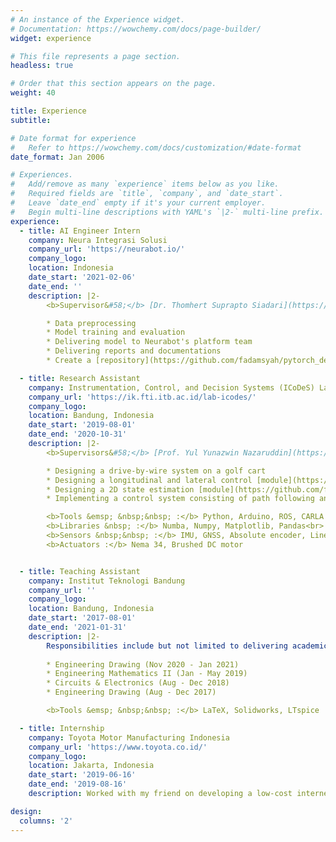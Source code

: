 ```yaml
---
# An instance of the Experience widget.
# Documentation: https://wowchemy.com/docs/page-builder/
widget: experience

# This file represents a page section.
headless: true

# Order that this section appears on the page.
weight: 40

title: Experience
subtitle:

# Date format for experience
#   Refer to https://wowchemy.com/docs/customization/#date-format
date_format: Jan 2006

# Experiences.
#   Add/remove as many `experience` items below as you like.
#   Required fields are `title`, `company`, and `date_start`.
#   Leave `date_end` empty if it's your current employer.
#   Begin multi-line descriptions with YAML's `|2-` multi-line prefix.
experience:
  - title: AI Engineer Intern
    company: Neura Integrasi Solusi
    company_url: 'https://neurabot.io/'
    company_logo: 
    location: Indonesia
    date_start: '2021-02-06'
    date_end: ''
    description: |2-
        <b>Supervisor&#58;</b> [Dr. Thomhert Suprapto Siadari](https://www.linkedin.com/in/thomhertsiadari/)<br>Currently developing Deep Learning models to detect and segment objects on microscopic images. Responsibilites include:

        * Data preprocessing
        * Model training and evaluation
        * Delivering model to Neurabot's platform team
        * Delivering reports and documentations
        * Create a [repository](https://github.com/fadamsyah/pytorch_deseg_module) for future use

  - title: Research Assistant
    company: Instrumentation, Control, and Decision Systems (ICoDeS) Laboratory
    company_url: 'https://ik.fti.itb.ac.id/lab-icodes/'
    company_logo: 
    location: Bandung, Indonesia
    date_start: '2019-08-01'
    date_end: '2020-10-31'
    description: |2-
        <b>Supervisors&#58;</b> [Prof. Yul Yunazwin Nazaruddin](https://scholar.google.com/citations?user=Rve3vEYAAAAJ&hl=en) & [Augie Widyotriatmo, Ph.D.](https://scholar.google.co.id/citations?user=MtHwNU4AAAAJ&hl=id)<br>Worked with [Prasetyo W. L. Sanjaya](https://www.linkedin.com/in/prasetyowls/) on the topic of implementation of longitudinal and lateral control systems for autonomous golf cart as a capstone project. We were greatly helped by Udiana Bambang, M.Eng on hardware installations. Responsibilities include:

        * Designing a drive-by-wire system on a golf cart
        * Designing a longitudinal and lateral control [module](https://github.com/fadamsyah/vehicle_control/blob/master/src/Python/stanley_2d.py) using Python
        * Designing a 2D state estimation [module](https://github.com/fadamsyah/vehicle_control/blob/master/src/Python/ekf_2d_imu.py) incorporating accelerometer, gyroscope, GNSS, and vehicle nonholonomic constraint using the Extended Kalman Filter algorithm
        * Implementing a control system consisting of path following and speed controller for an autonomous golf cart

        <b>Tools &emsp; &nbsp;&nbsp; :</b> Python, Arduino, ROS, CARLA Simulator<br>
        <b>Libraries &nbsp; :</b> Numba, Numpy, Matplotlib, Pandas<br>
        <b>Sensors &nbsp;&nbsp; :</b> IMU, GNSS, Absolute encoder, Linear transducer<br>
        <b>Actuators :</b> Nema 34, Brushed DC motor


  - title: Teaching Assistant
    company: Institut Teknologi Bandung
    company_url: ''
    company_logo: 
    location: Bandung, Indonesia
    date_start: '2017-08-01'
    date_end: '2021-01-31'
    description: |2-
        Responsibilities include but not limited to delivering academic & hands-on tutorials, and examining assignments & quizzes. Courses:
        
        * Engineering Drawing (Nov 2020 - Jan 2021)
        * Engineering Mathematics II (Jan - May 2019)
        * Circuits & Electronics (Aug - Dec 2018)
        * Engineering Drawing (Aug - Dec 2017)

        <b>Tools &emsp; &nbsp;&nbsp; :</b> LaTeX, Solidworks, LTspice

  - title: Internship
    company: Toyota Motor Manufacturing Indonesia
    company_url: 'https://www.toyota.co.id/'
    company_logo: 
    location: Jakarta, Indonesia
    date_start: '2019-06-16'
    date_end: '2019-08-16'
    description: Worked with my friend on developing a low-cost internet-based automation system. We created an Arduino module enabling users to control bulbs from the internet. We also delivered hands-on tutorials on using Arduino.

design:
  columns: '2'
---
```

